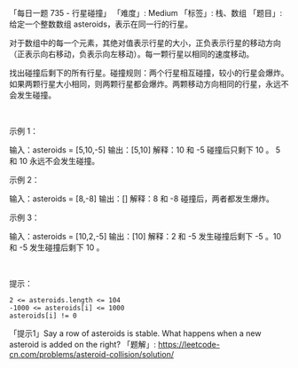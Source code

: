 「每日一题 735 - 行星碰撞」
「难度」: Medium
「标签」: 栈、数组
「题目」: 给定一个整数数组 asteroids，表示在同一行的行星。

对于数组中的每一个元素，其绝对值表示行星的大小，正负表示行星的移动方向（正表示向右移动，负表示向左移动）。每一颗行星以相同的速度移动。

找出碰撞后剩下的所有行星。碰撞规则：两个行星相互碰撞，较小的行星会爆炸。如果两颗行星大小相同，则两颗行星都会爆炸。两颗移动方向相同的行星，永远不会发生碰撞。

 

示例 1：

输入：asteroids = [5,10,-5]
输出：[5,10]
解释：10 和 -5 碰撞后只剩下 10 。 5 和 10 永远不会发生碰撞。

示例 2：

输入：asteroids = [8,-8]
输出：[]
解释：8 和 -8 碰撞后，两者都发生爆炸。

示例 3：

输入：asteroids = [10,2,-5]
输出：[10]
解释：2 和 -5 发生碰撞后剩下 -5 。10 和 -5 发生碰撞后剩下 10 。

 

提示：


	2 <= asteroids.length <= 104
	-1000 <= asteroids[i] <= 1000
	asteroids[i] != 0


「提示1」Say a row of asteroids is stable.  What happens when a new asteroid is added on the right?
「题解」: https://leetcode-cn.com/problems/asteroid-collision/solution/
